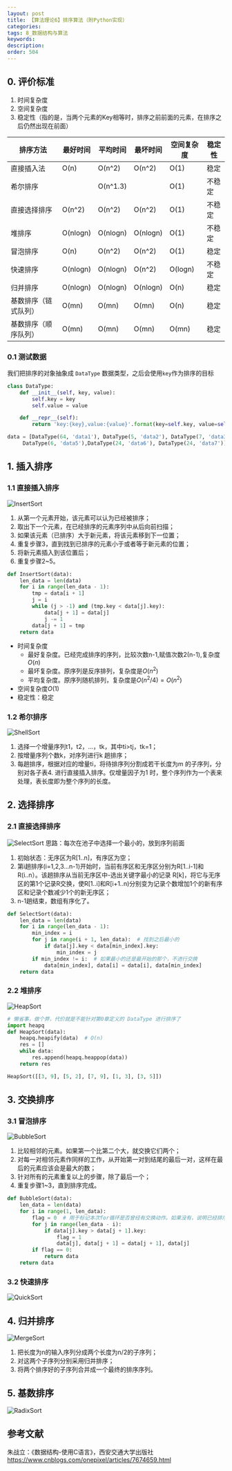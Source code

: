 ```yaml
---
layout: post
title: 【算法理论6】排序算法（附Python实现）
categories:
tags: 8_数据结构与算法
keywords:
description:
order: 504
---
```


## 0. 评价标准
1. 时间复杂度
2. 空间复杂度
3. 稳定性（指的是，当两个元素的Key相等时，排序之前前面的元素，在排序之后仍然出现在前面）


|排序方法|最好时间|平均时间|最坏时间|空间复杂度|稳定性|
|--|--|--|--|--|--|
|直接插入法|O(n)|O(n^2)|O(n^2)|O(1)|稳定|
|希尔排序||O(n^1.3)||O(1)|不稳定|
|直接选择排序|O(n^2)|O(n^2)|O(n^2)|O(1)|不稳定|
|堆排序|O(nlogn)|O(nlogn)|O(nlogn)|O(1)|不稳定|
|冒泡排序|O(n)|O(n^2)|O(n^2)|O(1)|稳定|
|快速排序|O(nlogn)|O(nlogn)|O(n^2)|O(logn)|不稳定|
|归并排序|O(nlogn)|O(nlogn)|O(nlogn)|O(n)|稳定|
|基数排序（链式队列）|O(mn)|O(mn)|O(mn)|O(n)|稳定|
|基数排序（顺序队列）|O(mn)|O(mn)|O(mn)|O(mn)|稳定|



### 0.1 测试数据
我们把排序的对象抽象成 `DataType` 数据类型，之后会使用`key`作为排序的目标
```py
class DataType:
    def __init__(self, key, value):
        self.key = key
        self.value = value

    def __repr__(self):
        return 'key:{key},value:{value}'.format(key=self.key, value=self.value)

data = [DataType(64, 'data1'), DataType(5, 'data2'), DataType(7, 'data3'), DataType(89, 'data4'),
     DataType(6, 'data5'),DataType(24, 'data6'), DataType(24, 'data7')]
```

## 1. 插入排序
### 1.1 直接插入排序
![InsertSort](https://github.com/guofei9987/StatisticsBlog/blob/master/%E9%99%84%E4%BB%B6/sort/InsertSort.gif?raw=true)
1. 从第一个元素开始，该元素可以认为已经被排序；
2. 取出下一个元素，在已经排序的元素序列中从后向前扫描；
3. 如果该元素（已排序）大于新元素，将该元素移到下一位置；
4. 重复步骤3，直到找到已排序的元素小于或者等于新元素的位置；
5. 将新元素插入到该位置后；
6. 重复步骤2~5。

```py
def InsertSort(data):
    len_data = len(data)
    for i in range(len_data - 1):
        tmp = data[i + 1]
        j = i
        while (j > -1) and (tmp.key < data[j].key):
            data[j + 1] = data[j]
            j -= 1
        data[j + 1] = tmp
    return data
```
- 时间复杂度
    - 最好复杂度。已经完成排序的序列，比较次数n-1,赋值次数2(n-1),复杂度$O(n)$
    - 最坏复杂度。原序列是反序排列，复杂度是$O(n^2)$
    - 平均复杂度。原序列随机排列，复杂度是$O(n^2/4)=O(n^2)$
- 空间复杂度$O(1)$
- 稳定性：稳定

### 1.2 希尔排序
![ShellSort](https://github.com/guofei9987/StatisticsBlog/blob/master/%E9%99%84%E4%BB%B6/sort/ShellSort.gif?raw=true)
1. 选择一个增量序列t1，t2，…，tk，其中ti>tj，tk=1；
2. 按增量序列个数k，对序列进行k 趟排序；
3. 每趟排序，根据对应的增量ti，将待排序列分割成若干长度为m 的子序列，分别对各子表4. 进行直接插入排序。仅增量因子为1 时，整个序列作为一个表来处理，表长度即为整个序列的长度。


## 2. 选择排序

### 2.1 直接选择排序
![SelectSort](https://github.com/guofei9987/StatisticsBlog/blob/master/%E9%99%84%E4%BB%B6/sort/SelectSort.gif?raw=true)
思路：每次在池子中选择一个最小的，放到序列前面  

1. 初始状态：无序区为R[1..n]，有序区为空；
2. 第i趟排序(i=1,2,3…n-1)开始时，当前有序区和无序区分别为R[1..i-1]和R(i..n）。该趟排序从当前无序区中-选出关键字最小的记录 R[k]，将它与无序区的第1个记录R交换，使R[1..i]和R[i+1..n)分别变为记录个数增加1个的新有序区和记录个数减少1个的新无序区；
3. n-1趟结束，数组有序化了。


```py
def SelectSort(data):
    len_data = len(data)
    for i in range(len_data - 1):
        min_index = i
        for j in range(i + 1, len_data):  # 找到之后最小的
            if data[j].key < data[min_index].key:
                min_index = j
        if min_index != i:  # 如果最小的还是最开始的那个，不进行交换
            data[min_index], data[i] = data[i], data[min_index]
    return data
```

### 2.2 堆排序
![HeapSort](https://github.com/guofei9987/StatisticsBlog/blob/master/%E9%99%84%E4%BB%B6/sort/HeapSort.gif?raw=true)
```py
# 懒省事，做个弊，代价就是不能针对第0章定义的 DataType 进行排序了
import heapq
def HeapSort(data):
    heapq.heapify(data)  # O(n)
    res = []
    while data:
        res.append(heapq.heappop(data))
    return res

HeapSort([[3, 9], [5, 2], [7, 9], [1, 3], [3, 5]])
```
## 3. 交换排序
### 3.1 冒泡排序

![BubbleSort](https://github.com/guofei9987/StatisticsBlog/blob/master/%E9%99%84%E4%BB%B6/sort/BubbleSort.gif?raw=true)


1. 比较相邻的元素。如果第一个比第二个大，就交换它们两个；
2. 对每一对相邻元素作同样的工作，从开始第一对到结尾的最后一对，这样在最后的元素应该会是最大的数；
3. 针对所有的元素重复以上的步骤，除了最后一个；
4. 重复步骤1~3，直到排序完成。



```py
def BubbleSort(data):
    len_data = len(data)
    for i in range(1, len_data):
        flag = 0  # 用于标记本次for循环是否曾经有交换动作。如果没有，说明已经排序完成，算法可以提前终止
        for j in range(len_data - i):
            if data[j].key > data[j + 1].key:
                flag = 1
                data[j], data[j + 1] = data[j + 1], data[j]
        if flag == 0:
            return data
    return data
```

### 3.2 快速排序
![QuickSort](https://github.com/guofei9987/StatisticsBlog/blob/master/%E9%99%84%E4%BB%B6/sort/QuickSort.gif?raw=true)





## 4. 归并排序
![MergeSort](https://github.com/guofei9987/StatisticsBlog/blob/master/%E9%99%84%E4%BB%B6/sort/MergeSort.gif?raw=true)

1. 把长度为n的输入序列分成两个长度为n/2的子序列；
2. 对这两个子序列分别采用归并排序；
3. 将两个排序好的子序列合并成一个最终的排序序列。


## 5. 基数排序
![RadixSort](https://github.com/guofei9987/StatisticsBlog/blob/master/%E9%99%84%E4%BB%B6/sort/RadixSort.gif?raw=true)


## 参考文献
朱战立：《数据结构-使用C语言》，西安交通大学出版社  
https://www.cnblogs.com/onepixel/articles/7674659.html
